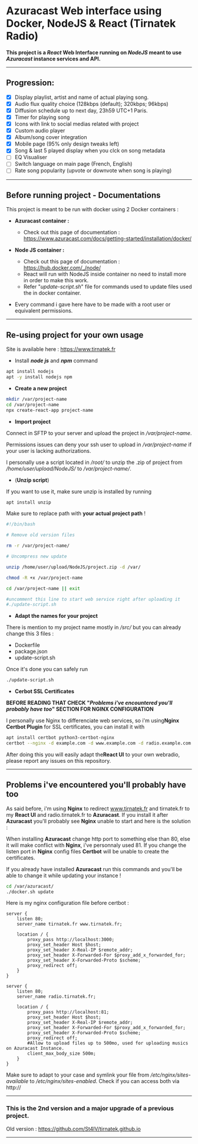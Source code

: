 # Azuracast Web interface using Docker, NodeJS & React (Tirnatek Radio)

**This project is a *React* Web Interface running on *NodeJS* meant to use *Azuracast* instance services and API.**

---
## Progression:
 * [x] Display playlist, artist and name of actual playing song.
 * [x] Audio flux quality choice (128kbps (default); 320kbps; 96kbps)
 * [x] Diffusion schedule up to next day, 23h59 UTC+1 Paris.
 * [x] Timer for playing song
 * [x] Icons with link to social medias related with project
 * [x] Custom audio player 
 * [x] Album/song cover integration
 * [x] Mobile page (95% only design tweaks left)
 * [x] Song & last 5 played display when you clck on song metadata
 * [ ] EQ Visualiser
 * [ ] Switch language on main page (French, English)
 * [ ] Rate song popularity (upvote or downvote when song is playing)
 
---


## Before running project - Documentations

This project is meant to be run with docker using 2 Docker containers :

- **Azuracast container :**
  - Check out this page of documentation : https://www.azuracast.com/docs/getting-started/installation/docker/

- **Node JS container :**
  - Check out this page of documentation : https://hub.docker.com/_/node/
  - React will run with NodeJS inside container no need to install more in order to make this work.
  - Refer "*update-script.sh*" file for commands used to update files used the in docker container.
- Every command i gave here have to be made with a root user or equivalent permissions.

---

## Re-using project for your own usage
Site is available here : https://www.tirnatek.fr

* Install ***node js*** and ***npm*** command

```bash
apt install nodejs
apt -y install nodejs npm 

```
* **Create a new project**

```bash
mkdir /var/project-name
cd /var/project-name
npx create-react-app project-name
```

* **Import project**

Connect in SFTP to your server and upload the project in */var/project-name*.

Permissions issues can deny your ssh user to upload in */var/project-name* if your user is lacking authorizations.

I personally use a script located in */root/* to unzip the .zip of project from */home/user/upload/NodeJS/* to */var/project-name/*.

 * (**Unzip script**)

If you want to use it, make sure unzip is installed by running

```bash
apt install unzip
```
Make sure to replace path with **your actual project path** !
```bash
#!/bin/bash

# Remove old version files

rm -r /var/project-name/

# Uncompress new update

unzip /home/user/upload/NodeJS/project.zip -d /var/

chmod -R +x /var/project-name

cd /var/project-name || exit

#uncomment this line to start web service right after uploading it
#./update-script.sh 
```

* **Adapt the names for your project**

There is mention to my project name mostly in */src/* but you can already change this 3 files :

* Dockerfile
* package.json
* update-script.sh

Once it's done you can safely run
```bash
./update-script.sh
```

* **Cerbot SSL Certificates**

**BEFORE READING THAT CHECK "*Problems i've encountered you'll probably have too*" SECTION FOR NGINX CONFIGURATION**

I personally use Nginx to differenciate web services, so i'm using**Nginx Certbot Plugin** for SSL certificates, you can install it with
```bash
apt install certbot python3-certbot-nginx
certbot --nginx -d example.com -d www.example.com -d radio.example.com
```
After doing this you will easily adapt the**React UI** to your own webradio, please report any issues on this repository.




---
## Problems i've encountered you'll probably have too

As said before, i'm using **Nginx** to redirect www.tirnatek.fr and tirnatek.fr to my **React UI** and radio.tirnatek.fr to **Azuracast**. If you install it after **Azuracast** you'll probably see **Nginx** unable to start and here is the solution :

When installing **Azuracast** change http port to something else than 80, else it will make conflict with **Nginx**, i've personnaly used 81. If you change the listen port in **Nginx** config files **Certbot** will be unable to create the certificates.

If you already have installed **Azuracast** run this commands and you'll be able to change it while updating your instance !
```bash
cd /var/azuracast/
./docker.sh update
```

Here is my nginx configuration file before certbot :
```nginx
server {
    listen 80;
    server_name tirnatek.fr www.tirnatek.fr;

    location / {
        proxy_pass http://localhost:3000;
        proxy_set_header Host $host;
        proxy_set_header X-Real-IP $remote_addr;
        proxy_set_header X-Forwarded-For $proxy_add_x_forwarded_for;
        proxy_set_header X-Forwarded-Proto $scheme;
        proxy_redirect off;
    }
}

server {
    listen 80;
    server_name radio.tirnatek.fr;

    location / {
        proxy_pass http://localhost:81;
        proxy_set_header Host $host;
        proxy_set_header X-Real-IP $remote_addr;
        proxy_set_header X-Forwarded-For $proxy_add_x_forwarded_for;
        proxy_set_header X-Forwarded-Proto $scheme;
        proxy_redirect off;
        #Allow to upload files up to 500mo, used for uploading musics on Azuracast Instance.
        client_max_body_size 500m; 
    }
}
```
Make sure to adapt to your case and symlink your file from */etc/nginx/sites-available* to */etc/nginx/sites-enabled*. Check if you can access both via http://

---
### This is the 2nd version and a major upgrade of a previous project.

Old version : https://github.com/St4lV/tirnatek.github.io

---
